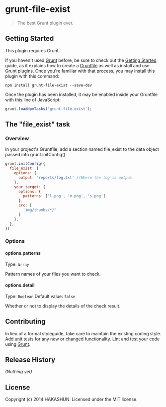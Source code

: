 # grunt-file-exist

> The best Grunt plugin ever.

## Getting Started
This plugin requires Grunt.

If you haven't used [Grunt](http://gruntjs.com/) before, be sure to check out the [Getting Started](http://gruntjs.com/getting-started) guide, as it explains how to create a [Gruntfile](http://gruntjs.com/sample-gruntfile) as well as install and use Grunt plugins. Once you're familiar with that process, you may install this plugin with this command:

```shell
npm install grunt-file-exist --save-dev
```

Once the plugin has been installed, it may be enabled inside your Gruntfile with this line of JavaScript:

```js
grunt.loadNpmTasks('grunt-file-exist');
```

## The "file_exist" task

### Overview

In your project's Gruntfile, add a section named file_exist to the data object passed into grunt.initConfig().

```js
grunt.initConfig({
  file_exist: {
    options: {
      output: 'reports/log.txt' //Where the log is output.
    },
    your_target: {
      options: {
        patterns: ['l.png', 'm.png', 's.png']
      },
      src: [
        'img/thumbs/*/'
      ]
    },
  },
})
```

### Options

#### options.patterns
Type: `Array`

Pattern names of your files you want to check.

#### options.detail
Type: `Boolean`
Default value: `false`

Whether or not to display the details of the check result.

## Contributing
In lieu of a formal styleguide, take care to maintain the existing coding style. Add unit tests for any new or changed functionality. Lint and test your code using [Grunt](http://gruntjs.com/).

## Release History
_(Nothing yet)_

## License
Copyright (c) 2014 HAKASHUN. Licensed under the MIT license.
